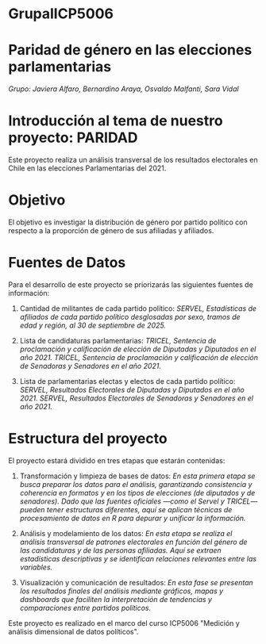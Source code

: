 # GrupalICP5006
# Paridad de género en las elecciones parlamentarias

_Grupo: Javiera Alfaro, Bernardino Araya, Osvaldo Malfanti, Sara Vidal_

# Introducción al tema de nuestro proyecto: PARIDAD
Este proyecto realiza un análisis transversal de los resultados electorales en Chile en las elecciones Parlamentarias del 2021.

# Objetivo
El objetivo es investigar la distribución de género por partido político con respecto a la proporción de género de sus afiliadas y afiliados. 

# Fuentes de Datos
Para el desarrollo de este proyecto se priorizarás las siguientes fuentes de información:
1. Cantidad de militantes de cada partido político:
   _SERVEL, Estadísticas de afiliados de cada partido político desglosadas por sexo, tramos de edad y región, al 30 de septiembre de 2025._

2. Lista de candidaturas parlamentarias:
  _TRICEL, Sentencia de proclamación y calificación de elección de Diputadas y Diputados en el año 2021._
  _TRICEL, Sentencia de proclamación y calificación de elección de Senadoras y Senadores en el año 2021._

3. Lista de parlamentarias electas y electos de cada partido político:
  _SERVEL, Resultados Electorales de Diputadas y Diputados en el año 2021.
  SERVEL, Resultados Electorales de Senadoras y Senadores en el año 2021._

# Estructura del proyecto
El proyecto estará dividido en tres etapas que estarán contenidas:

  1. Transformación y limpieza de bases de datos: _En esta primera etapa se busca preparar los datos para el análisis, garantizando consistencia y coherencia en formatos y en los tipos de elecciones (de diputados y de senadores). Dado que las fuentes oficiales —como el Servel y TRICEL— pueden tener estructuras diferentes, aquí se aplican técnicas de procesamiento de datos en R para depurar y unificar la información._
     
  2. Análisis y modelamiento de los datos: _En esta etapa se realiza el análisis transversal de patrones electorales en función del género de las candidaturas y de las personas afiliadas. Aquí se extraen estadísticas descriptivas y se identifican relaciones relevantes entre las variables._
     
  3. Visualización y comunicación de resultados: _En esta fase se presentan los resultados finales del análisis mediante gráficos, mapas y dashboards que faciliten la interpretación de tendencias y comparaciones entre partidos políticos._

Este proyecto es realizado en el marco del curso ICP5006 "Medición y análisis dimensional de datos políticos".





